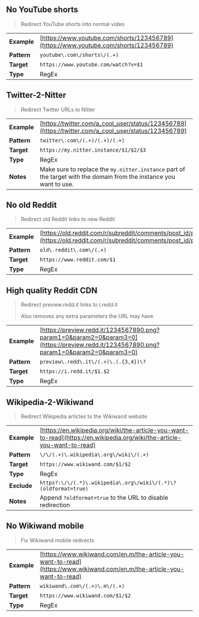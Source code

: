 ## No YouTube shorts
> Redirect YouTube shorts into normal video

|||
|-|-
|__Example__|[https://www.youtube.com/shorts/123456789](https://www.youtube.com/shorts/123456789)
|__Pattern__|`youtube\.com\/shorts\/(.+)`
|__Target__|`https://www.youtube.com/watch?v=$1`
|__Type__|RegEx

## Twitter-2-Nitter
> Redirect Twitter URLs to Nitter

|||
|-|-
|__Example__|[https://twitter.com/a_cool_user/status/123456789](https://twitter.com/a_cool_user/status/123456789)
|__Pattern__|`twitter\.com\/(.+)/(.+)/(.+)`
|__Target__|`https://my.nitter.instance/$1/$2/$3`
|__Type__|RegEx
|__Notes__|Make sure to replace the `my.nitter.instance` part of the target with the domain from the instance you want to use.

## No old Reddit
> Redirect old Reddit links to new Reddit

|||
|-|-
|__Example__|[https://old.reddit.com/r/subreddit/comments/post_id/post_title/](https://old.reddit.com/r/subreddit/comments/post_id/post_title/)
|__Pattern__|`old\.reddit\.com\/(.+)`
|__Target__|`https://www.reddit.com/$1`
|__Type__|RegEx

## High quality Reddit CDN
> Redirect preview.redd.it links to i.redd.it
>
> Also removes any extra parameters the URL may have

|||
|-|-
|__Example__|[https://preview.redd.it/1234567890.png?param1=0&param2=0&param3=0](https://preview.redd.it/1234567890.png?param1=0&param2=0&param3=0)
|__Pattern__|`preview\.redd\.it\/(.+)\.(.{3,4})\?`
|__Target__|`https://i.redd.it/$1.$2`
|__Type__|RegEx

## Wikipedia-2-Wikiwand
> Redirect Wikipedia articles to the Wikiwand website

|||
|-|-
|__Example__|[https://en.wikipedia.org/wiki/the-article-you-want-to-read](https://en.wikipedia.org/wiki/the-article-you-want-to-read)
|__Pattern__|`\/\/(.+)\.wikipedia\.org\/wiki\/(.+)`
|__Target__|`https://www.wikiwand.com/$1/$2`
|__Type__|RegEx
|__Exclude__|`https?:\/\/(.*)\.wikipedia\.org\/wiki\/(.*)\?(oldformat=true)`
|__Notes__|Append `?oldformat=true` to the URL to disable redirection

## No Wikiwand mobile
> Fix Wikiwand mobile redirects

|||
|-|-
|__Example__|[https://www.wikiwand.com/en.m/the-article-you-want-to-read](https://www.wikiwand.com/en.m/the-article-you-want-to-read)
|__Pattern__|`wikiwand\.com\/(.+)\.m\/(.+)`
|__Target__|`https://www.wikiwand.com/$1/$2`
|__Type__|RegEx
